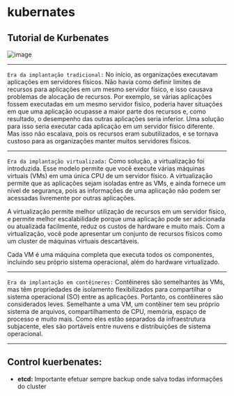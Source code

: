 # kubernates
## Tutorial de Kurbenates
![image](https://github.com/Jilosofo/kubernates/assets/126982541/9f53f386-d0dd-4a47-8818-c6eead19b6a3)

*******
`Era da implantação tradicional:` No início, as organizações executavam aplicações em servidores físicos. Não havia como definir limites de recursos para aplicações em um mesmo servidor físico, e isso causava problemas de alocação de recursos. Por exemplo, se várias aplicações fossem executadas em um mesmo servidor físico, poderia haver situações em que uma aplicação ocupasse a maior parte dos recursos e, como resultado, o desempenho das outras aplicações seria inferior. Uma solução para isso seria executar cada aplicação em um servidor físico diferente. Mas isso não escalava, pois os recursos eram subutilizados, e se tornava custoso para as organizações manter muitos servidores físicos.

*******
`Era da implantação virtualizada:` Como solução, a virtualização foi introduzida. Esse modelo permite que você execute várias máquinas virtuais (VMs) em uma única CPU de um servidor físico. A virtualização permite que as aplicações sejam isoladas entre as VMs, e ainda fornece um nível de segurança, pois as informações de uma aplicação não podem ser acessadas livremente por outras aplicações.

A virtualização permite melhor utilização de recursos em um servidor físico, e permite melhor escalabilidade porque uma aplicação pode ser adicionada ou atualizada facilmente, reduz os custos de hardware e muito mais. Com a virtualização, você pode apresentar um conjunto de recursos físicos como um cluster de máquinas virtuais descartáveis.

Cada VM é uma máquina completa que executa todos os componentes, incluindo seu próprio sistema operacional, além do hardware virtualizado.

*******
`Era da implantação em contêineres:` Contêineres são semelhantes às VMs, mas têm propriedades de isolamento flexibilizados para compartilhar o sistema operacional (SO) entre as aplicações. Portanto, os contêineres são considerados leves. Semelhante a uma VM, um contêiner tem seu próprio sistema de arquivos, compartilhamento de CPU, memória, espaço de processo e muito mais. Como eles estão separados da infraestrutura subjacente, eles são portáveis entre nuvens e distribuições de sistema operacional.
*******
## Control kuerbenates:
* **etcd:** Importante efetuar sempre backup onde salva todas informações do cluster

